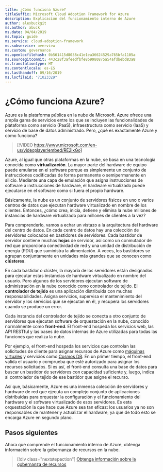 ```yaml
---
title: ¿Cómo funciona Azure?
titleSuffix: Microsoft Cloud Adoption Framework for Azure
description: Explicación del funcionamiento interno de Azure
author: alexbuckgit
ms.author: abuck
ms.date: 04/04/2019
ms.topic: guide
ms.service: cloud-adoption-framework
ms.subservice: overview
ms.custom: governance
ms.openlocfilehash: 0b561415d8038c41e1ea36624529a765bfa1105a
ms.sourcegitcommit: 443c28f3afeedfbfe8b9980875a54afdbebd83a8
ms.translationtype: HT
ms.contentlocale: es-ES
ms.lasthandoff: 09/16/2019
ms.locfileid: "71023329"
---
```

<!-- markdownlint-disable MD026 -->

# <a name="how-does-azure-work"></a>¿Cómo funciona Azure?

Azure es la plataforma pública en la nube de Microsoft. Azure ofrece una amplia gama de servicios entre los que se incluyen las funcionalidades de plataforma como servicio (PaaS), infraestructura como servicio (IaaS) y servicio de base de datos administrado. Pero, ¿qué es exactamente Azure y cómo funciona?

<!-- markdownlint-disable MD034 -->

> [!VIDEO https://www.microsoft.com/en-us/videoplayer/embed/RE2ixGo]

Azure, al igual que otras plataformas en la nube, se basa en una tecnología conocida como **virtualización**. La mayor parte del hardware de equipo puede emularse en el software porque es simplemente un conjunto de instrucciones codificadas de forma permanente o semipermanente en silicio. Mediante una capa de emulación que asigna instrucciones de software a instrucciones de hardware, el hardware virtualizado puede ejecutarse en el software como si fuera el propio hardware.

Básicamente, la nube es un conjunto de servidores físicos en uno o varios centros de datos que ejecutan hardware virtualizado en nombre de los clientes. Entonces, ¿cómo crea, inicia, detiene y elimina la nube millones de instancias de hardware virtualizado para millones de clientes a la vez?

Para comprenderlo, vamos a echar un vistazo a la arquitectura del hardware del centro de datos. En cada centro de datos hay una colección de servidores colocados en bastidores de servidores. Cada bastidor de servidor contiene muchas **hojas** de servidor, así como un conmutador de red que proporciona conectividad de red y una unidad de distribución de energía (PDU) que suministra la alimentación. A veces, los bastidores se agrupan conjuntamente en unidades más grandes que se conocen como **clústeres**.

En cada bastidor o clúster, la mayoría de los servidores están designados para ejecutar estas instancias de hardware virtualizado en nombre del usuario. Pero algunos de los servidores ejecutan software de administración en la nube conocido como controlador de tejido. El **controlador de tejido** es una aplicación distribuida con muchas responsabilidades. Asigna servicios, supervisa el mantenimiento del servidor y los servicios que se ejecutan en él, y recupera los servidores cuando se produce un error.

Cada instancia del controlador de tejido se conecta a otro conjunto de servidores que ejecutan software de orquestación en la nube, conocido normalmente como **front-end**. El front-end hospeda los servicios web, las API RESTful y las bases de datos internas de Azure utilizadas para todas las funciones que realiza la nube.

Por ejemplo, el front-end hospeda los servicios que controlan las solicitudes de cliente para asignar recursos de Azure como [máquinas virtuales](https://docs.microsoft.com/azure/virtual-machines) y servicios como [Cosmos DB](https://docs.microsoft.com/azure/cosmos-db/introduction). En un primer tiempo, el front-end valida el usuario y comprueba que esté autorizado para asignar los recursos solicitados. Si es así, el front-end consulta una base de datos para buscar un bastidor de servidores con capacidad suficiente y, luego, indica al controlador de tejido de ese bastidor que asigne el recurso.

Así que, básicamente, Azure es una inmensa colección de servidores y hardware de red que ejecuta un complejo conjunto de aplicaciones distribuidas para orquestar la configuración y el funcionamiento del hardware y el software virtualizado de esos servidores. Es esta orquestación la que hace que Azure sea tan eficaz: los usuarios ya no son responsables de mantener y actualizar el hardware, ya que de todo esto se encarga Azure en segundo plano.

## <a name="next-steps"></a>Pasos siguientes

Ahora que comprende el funcionamiento interno de Azure, obtenga información sobre la gobernanza de recursos en la nube.

> [!div class="nextstepaction"]
> [Obtenga información sobre la gobernanza de recursos](../govern/resource-consistency/what-is-governance.md)
